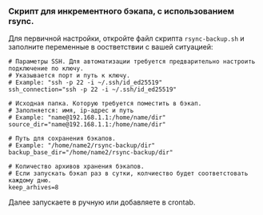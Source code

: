 ### **Скрипт для инкрементного бэкапа, с использованием rsync.**

Для первичной настройки, откройте файл скрипта `rsync-backup.sh` и заполните переменные в оостветствии с вашей ситуацией:

```
# Параметры SSH. Для автоматизации требуется предварительно настроить подключение по ключу.
# Указывается порт и путь к ключу.
# Example: "ssh -p 22 -i ~/.ssh/id_ed25519"
ssh_connection="ssh -p 22 -i ~/.ssh/id_ed25519"

# Исходная папка. Которую требуется поместить в бэкап.
# Заполняется: имя, ip-адрес и путь
# Example: "name@192.168.1.1:/home/name/dir"
source_dir="name@192.168.1.1:/home/name/dir"

# Путь для сохранения бэкапов.
# Example: "/home/name2/rsync-backup/dir"
backup_base_dir="/home/name2/rsync-backup/dir"

# Количество архивов хранения бэкапов.
# Если запускать бэкап раз в сутки, колчиество будет соответстовать каждому дню.
keep_arhives=8
```

Далее запускаете в ручную или добавляете в crontab.
